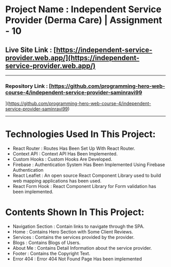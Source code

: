 # Project Name : Independent Service Provider (Derma Care) | Assignment - 10

## Live Site Link : [https://independent-service-provider.web.app/](https://independent-service-provider.web.app/)

---

### Repository Link : [https://github.com/programming-hero-web-course-4/independent-service-provider-saminravi99
](https://github.com/programming-hero-web-course-4/independent-service-provider-saminravi99)

---

# Technologies Used In This Project:

- React Router : Routes Has Been Set Up With React Router.
- Context API : Context API Has Been Implemented.
- Custom Hooks : Custom Hooks Are Developed.
- Firebase : Authentication System Has Been Implemented Using Firebase Authentication
- React Leaflet : An open source React Component Library used to build web mapping applications has been used.
- React Form Hook : React Component Library for Form validation has been implemented.


# Contents Shown In This Project:

- Navigation Section : Contain links to navigate through the SPA.
- Home : Contains Hero Section with Some Client Reviews.
- Services : Contains the services provided by the provider.
- Blogs : Contains Blogs of Users.
- About Me : Contains Detail Information about the service provider.
- Footer : Contains the Copyright Text.
- Error 404 : Error 404 Not Found Page Has been implemented

